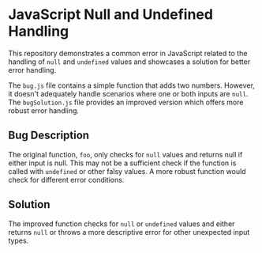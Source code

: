 # JavaScript Null and Undefined Handling

This repository demonstrates a common error in JavaScript related to the handling of `null` and `undefined` values and showcases a solution for better error handling.

The `bug.js` file contains a simple function that adds two numbers.  However, it doesn't adequately handle scenarios where one or both inputs are `null`. The `bugSolution.js` file provides an improved version which offers more robust error handling.

## Bug Description
The original function, `foo`, only checks for `null` values and returns null if either input is null. This may not be a sufficient check if the function is called with `undefined` or other falsy values.  A more robust function would check for different error conditions.

## Solution
The improved function checks for `null` or `undefined` values and either returns `null` or throws a more descriptive error for other unexpected input types.